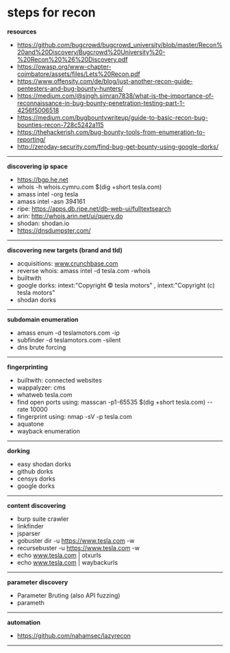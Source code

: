 # steps for recon

**resources**
  - https://github.com/bugcrowd/bugcrowd_university/blob/master/Recon%20and%20Discovery/Bugcrowd%20University%20-%20Recon%20%26%20Discovery.pdf
  - https://owasp.org/www-chapter-coimbatore/assets/files/Lets%20Recon.pdf
  - https://www.offensity.com/de/blog/just-another-recon-guide-pentesters-and-bug-bounty-hunters/
  - https://medium.com/@singh.simran7838/what-is-the-importance-of-reconnaissance-in-bug-bounty-penetration-testing-part-1-4256f5006518
  - https://medium.com/bugbountywriteup/guide-to-basic-recon-bug-bounties-recon-728c5242a115
  - https://thehackerish.com/bug-bounty-tools-from-enumeration-to-reporting/
  - http://zeroday-security.com/find-bug-get-bounty-using-google-dorks/

------------
**discovering ip space**
- https://bgp.he.net
- whois -h whois.cymru.com $(dig +short tesla.com)
- amass intel -org tesla 
- amass intel -asn 394161
- ripe: https://apps.db.ripe.net/db-web-ui/fulltextsearch
- arin: http://whois.arin.net/ui/query.do
- shodan: shodan.io
- https://dnsdumpster.com/
------------
**discovering new targets (brand and tld)**
- acquisitions: www.crunchbase.com
- reverse whois: amass intel -d tesla.com -whois
- builtwith
- google dorks: intext:"Copyright © tesla motors" , intext:"Copyright (c) tesla motors"
- shodan dorks
------------
**subdomain enumeration**
- amass enum -d teslamotors.com -ip
- subfinder -d teslamotors.com -silent
- dns brute forcing
------------
**fingerprinting**
- builtwith: connected websites
- wappalyzer: cms
- whatweb tesla.com
- find open ports using: masscan -p1-65535 $(dig +short tesla.com) --rate 10000
- fingerprint using: nmap -sV -p <ports from masscan> tesla.com
- aquatone
- wayback enumeration
------------
**dorking**
- easy shodan dorks
- github dorks
- censys dorks
- google dorks
-----------
**content discovering**
- burp suite crawler
- linkfinder
- jsparser
- gobuster dir -u https://www.tesla.com -w <wordlist> 
- recursebuster -u https://www.tesla.com -w <wordlist> 
- echo www.tesla.com | otxurls
- echo www.tesla.com | waybackurls
-----------
**parameter discovery**
- Parameter Bruting (also API fuzzing)
- parameth
-----------
**automation**
- https://github.com/nahamsec/lazyrecon
-----------

